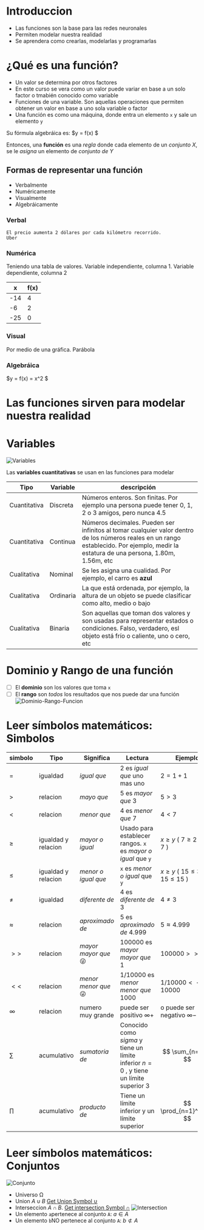 # Introduccion
* Las funciones son la base para las redes neuronales
* Permiten modelar nuestra realidad
* Se aprendera como crearlas, modelarlas y programarlas

# ¿Qué es una función?
* Un valor se determina por otros factores
* En este curso se vera como un valor puede variar en base a un solo factor o tmabién conocido como variable
* Funciones de una variable. Son aquellas operaciones que permiten obtener un valor en base a uno sola variable o factor
* Una función es como una máquina, donde entra un elemento ```x``` y sale un elemento ```y```

Su fórmula algebráica es: $y = f(x) $

Entonces, una **función** es una *regla* donde cada elemento de un *conjunto X*, se le *asigna* un elemento de *conjunto de Y*

## Formas de representar una función

* Verbalmente
* Numéricamente
* Visualmente
* Algebráicamente

### Verbal
```
El precio aumenta 2 dólares por cada kilómetro recorrido.
Uber
```
### Numérica
Teniendo una tabla de valores. Variable independiente, columna 1. Variable dependiente, columna 2

| x | f(x) |
|---|------|
|-14|  4   |
|-6 |  2   |
|-25|  0   |

### Visual

Por medio de una gráfica. Parábola

### Algebráica
$y = f(x) = x^2 $

# Las funciones sirven para modelar nuestra realidad

# Variables
![Variables](/img/variables.png)

Las **variables cuantitativas** se usan en las funciones para modelar 

|Tipo | Variable | descripción |
|-----|----------|-------------|
|Cuantitativa| Discreta | Números enteros. Son finitas. Por ejemplo una persona puede tener 0, 1, 2 o 3 amigos, pero nunca 4.5|
|Cuantitativa| Continua | Números decimales. Pueden ser infinitos al tomar cualquier valor dentro de los números reales en un rango establecido. Por ejemplo, medir la estatura de una persona, 1.80m, 1.56m, etc|
|Cualitativa | Nominal | Se les asigna una cualidad. Por ejemplo, el carro es **azul** |
|Cualitativa | Ordinaria | La que está ordenada, por ejemplo, la altura de un objeto se puede clasificar como alto, medio o bajo|
|Cualitativa | Binaria | Son aquellas que toman dos valores y son usadas para representar estados o condiciones. Falso, verdadero, esl objeto está frío o caliente, uno o cero, etc|

# Dominio y Rango de una función

- [ ] El **dominio** son los valores que toma ```x```
- [ ] El **rango** son *todos* los resultados que nos puede dar una función
![Dominio-Rango-Funcion](/img/cafe_dominio_rango_funcion.png)

# Leer símbolos matemáticos: Simbolos

| simbolo | Tipo | Significa | Lectura | Ejemplo |
|---------|------|-----------|---------|---------|
| $=$ | igualdad | *igual que* |2 es *igual que* uno mas uno | $2 = 1+1$ |
| $>$ | relacion | *mayo que* | 5 es *mayor que* 3 | $5 > 3$ |
| $<$ | relacion | *menor que* | 4 es *menor que* 7 | $4 < 7$ |
| $≥$ | igualdad y relacion | *mayor o igual* | Usado para establecer rangos. ```x``` es *mayor o igual* que ```y``` | $x ≥ y$ ( $7 ≥ 2$ , $7 ≥ 7$ )|
| $≤$ | igualdad y relacion | *menor o igual que* | ```x``` es *menor o igual* que ```y``` | $x ≥ y$ ( $15 ≤ 31$ , $15 ≤ 15$ )|
| $≠$ | igualdad | *diferente de* |4 es *diferente de* 3 | $4 ≠ 3$ |
| $≈$ | relacion | *aproximado de* | 5 es *aproximado de* 4.999 | $5 ≈ 4.999$|
| $>>$ | relacion | *mayor mayor que* 😜 | 100000 es *mayor mayor que* 1 | $100000 >> 1$ |
| $<<$ | relacion | *menor menor que* 😜 | 1/10000 es *menor menor que* 1000 | $1/10000 << 10000$ |
| $∞$ | relacion | numero muy grande | puede ser positivo $∞+$ | o puede ser negativo $∞-$ |
| $∑$ | acumulativo | *sumatoria de* | Conocido como *sigma* y tiene un límite inferior $n=0$ , y tiene un límite superior $3$ | $$  \sum_{n=0}^3   $$ |
| $∏$ | acumulativo | *producto de* | Tiene un límite inferior y un límite superior | $$ \prod_{n=1}^{n=4} $$ |

# Leer símbolos matemáticos: Conjuntos

![Conjunto](/img/conjuntos.png)
* Universo Ω
* Union $A∪B$ [Get Union Symbol ∪](https://symbolhippo.com/union-symbol/)
* Interseccion $A∩B$. [Get intersection Symbol ∩](https://symbolhippo.com/intersection-symbol/)
![Intersection](/img/conjuntos_intersection.png)
* Un elemento ```a```pertenece al conjunto ```A```: $a\in A$ 
* Un elemento ```b```NO pertenece al conjunto ```A```: $b ⊄ A$ 
